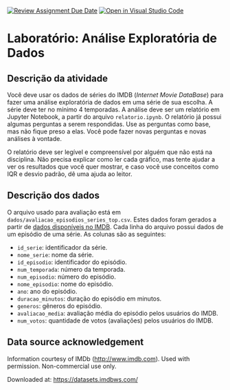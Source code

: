 [![Review Assignment Due Date](https://classroom.github.com/assets/deadline-readme-button-24ddc0f5d75046c5622901739e7c5dd533143b0c8e959d652212380cedb1ea36.svg)](https://classroom.github.com/a/swFpIGvM)
[![Open in Visual Studio Code](https://classroom.github.com/assets/open-in-vscode-718a45dd9cf7e7f842a935f5ebbe5719a5e09af4491e668f4dbf3b35d5cca122.svg)](https://classroom.github.com/online_ide?assignment_repo_id=14054185&assignment_repo_type=AssignmentRepo)
# Laboratório: Análise Exploratória de Dados

## Descrição da atividade

Você deve usar os dados de séries do IMDB (_Internet Movie DataBase_) para fazer uma análise exploratória de dados em uma série de sua escolha. A série deve ter no mínimo 4 temporadas. A análise deve ser um relatório em Jupyter Notebook, a partir do arquivo `relatorio.ipynb`. O relatório já possui algumas perguntas a serem respondidas. Use as perguntas como base, mas não fique preso a elas. Você pode fazer novas perguntas e novas análises à vontade.

O relatório deve ser legível e compreensível por alguém que não está na disciplina. Não precisa explicar como ler cada gráfico, mas tente ajudar a ver os resultados que você quer mostrar, e caso você use conceitos como IQR e desvio padrão, dê uma ajuda ao leitor.

## Descrição dos dados

O arquivo usado para avaliação está em `dados/avaliacao_episodios_series_top.csv`. Estes dados foram gerados a partir de [dados disponíveis no IMDB](https://datasets.imdbws.com/). Cada linha do arquivo possui dados de um episódio de uma série. As colunas são as seguintes:

- `id_serie`: identificador da série.
- `nome_serie`: nome da série.
- `id_episodio`: identificador do episódio.
- `num_temporada`: número da temporada.
- `num_episodio`: número do episódio.
- `nome_episodio`: nome do episódio.
- `ano`: ano do episódio.
- `duracao_minutos`: duração do episódio em minutos.
- `generos`: gêneros do episódio.
- `avaliacao_media`: avaliação média do episódio pelos usuários do IMDB.
- `num_votos`: quantidade de votos (avaliações) pelos usuários do IMDB.


## Data source acknowledgement

Information courtesy of IMDb (http://www.imdb.com).
Used with permission.
Non-commercial use only.

Downloaded at: https://datasets.imdbws.com/
